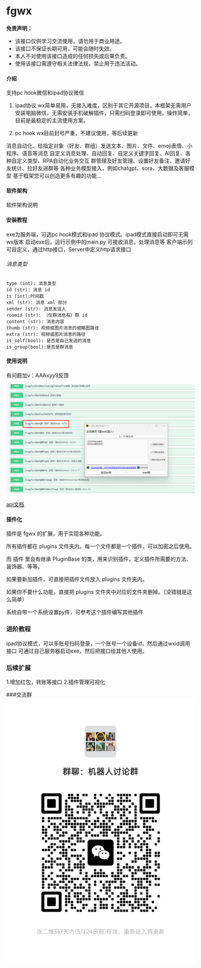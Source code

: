 # fgwx

**免责声明：** 
- 该接口仅供学习交流使用，请勿用于商业用途。
- 该接口不保证长期可用，可能会随时失效。
- 本人不对使用该接口造成的任何损失或后果负责。
- 使用该接口需遵守相关法律法规，禁止用于违法活动。
#### 介绍
支持pc hook微信和ipad协议微信

1. ipad协议 wx简单易用，无接入难度，区别于其它开源项目，本框架无需用户安装电脑微信，无需安装手机破解插件，只需扫码登录即可使用，操作简单，目前是最稳定的主流使用方案。

2. pc hook wx目前封号严重，不建议使用，等后续更新


消息自动化、给指定对象（好友、群组）发送文本、图片、文件、emoji表情、小程序、语音等消息
自定义消息处理、自动回复、自定义关键字回复、AI回复、各种自定义类型、RPA自动化业务交互
群管理及好友管理、设置好友备注、邀请好友统计、拉好友进群等
各种业务模型接入，例如chatgpt、sora、大数据及客服模型
基于框架您可以创造更多有趣的功能...

#### 软件架构
软件架构说明


#### 安装教程

exe为服务端，可选pc hook模式和ipad 协议模式。ipad模式直接启动即可无需wx版本
启动exe后，运行示例中的main.py 可接收消息，处理消息等
客户端示列可自定义，通过http接口，Server中定义http请求接口

###### 消息类型

```
type (int): 消息类型
id (str): 消息 id
ts (int):时间戳
xml (str): 消息 xml 部分
sender (str): 消息发送人
roomid (str): （仅群消息有）群 id
content (str): 消息内容
thumb (str): 视频或图片消息的缩略图路径
extra (str): 视频或图片消息的路径
is_self(bool): 是否是自己发送的消息
is_group(bool):是否是群消息
```

#### 使用说明

有问题加v：AAAxyy9反馈

![输入图片说明](res/imgimage.png)

 [api文档](https://apifox.com/apidoc/shared/21bc7878-a69d-4c59-b5c5-7cc1f473a47f/289523515e0)

#### 插件化

插件是 fgwx 的扩展，用于实现各种功能。

所有插件都在 plugins 文件夹内。每一个文件都是一个插件，可以加密之后使用。

而 插件 里会有继承 PluginBase 的类，用来识别插件，定义插件所需要的方法、装饰器、等等。

如果要新加插件，可直接把插件文件放入 plugins 文件夹内。

如果你不要什么功能，直接把 plugins 文件夹中对应的文件夹删掉。（没错就是这么简单）

系统自带一个系统设置py件，可参考这个插件编写其他插件

### 进阶教程
ipad协议模式，可以多账号扫码登录，一个账号一个设备id，然后通过wxid调用接口
可通过自己服务器启动exe，然后把接口给其他人使用。

### 后续扩展
1.增加红包，转账等接口
2.插件管理可视化

###交流群
![输入图片说明](res/488d2bc682b3c1fc509ae2799b5506c.jpg)

